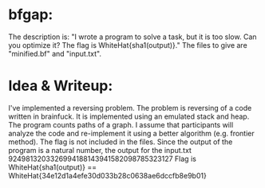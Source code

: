 bfgap:
=====
The description is: "I wrote a program to solve a task, but it is too slow. Can you optimize it? The flag is WhiteHat{sha1(output)}."
The files to give are "minified.bf" and "input.txt".

Idea & Writeup:
=====
I've implemented a reversing problem. The problem is reversing of a code written in brainfuck. 
It is implemented using an emulated stack and heap. The program counts paths of a graph. 
I assume that participants will analyze the code and re-implement it using a better algorithm (e.g. frontier method). 
The flag is not included in the files. Since the output of the program is a natural number, 
the output for the input.txt 9249813203326994188143941582098785323127
Flag is WhiteHat{sha1(output)} == WhiteHat{34e12d1a4efe30d033b28c0638ae6dccfb8e9b01}
